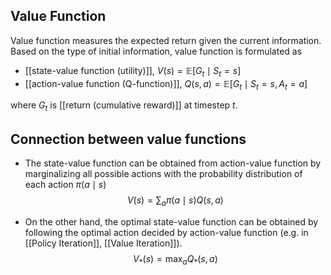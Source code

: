 ## Value Function

Value function measures the expected return given the current information. Based on the type of initial information, value function is formulated as

- [[state-value function (utility)]], $V(s) = \mathbb{E}[G_t \mid S_t = s]$
- [[action-value function (Q-function)]], $Q(s,a) = \mathbb{E}[G_t \mid S_t = s, A_t = a]$

where $G_t$ is [[return (cumulative reward)]] at timestep $t$.

## Connection between value functions

- The state-value function can be obtained from action-value function by marginalizing all possible actions with the probability distribution of each action $\pi(a \mid s)$
$$V(s) = \sum_{a} \pi(a \mid s) Q(s,a)$$

- On the other hand, the optimal state-value function can be obtained by following the optimal action decided by action-value function (e.g. in [[Policy Iteration]], [[Value Iteration]]).
$$V_{*}(s) = \max_{a} Q_{*}(s,a)$$